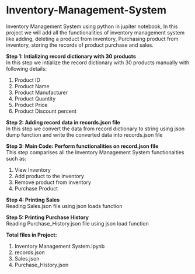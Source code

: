 # Inventory-Management-System
Inventory Management System using python in jupiter notebook, In this project we will add all the functionalities of inventory management system like adding, deleting a product from inventory, Purchasing product from inventory, storing the records of product purchase and sales.

**Step 1: Intializing record dictionary with 30 products**<br>
In this step we intialize the record dictionary with 30 products manually with following details:
1. Product ID
2. Product Name
3. Product Manufacturer
4. Product Quantity
5. Product Price
6. Product Discount percent

**Step 2: Adding record data in records.json file**<br>
In this step we convert the data from record dictionary to string using json dump function and write the converted data into records.json file

**Step 3: Main Code: Perform functionalities on record.json file**<br>
This step comparises all the Inventory Management System functionalties such as:
1. View Inventory
2. Add product to the inventory
3. Remove product from inventory
4. Purchase Product

**Step 4: Printing Sales**<br>
Reading Sales.json file using json loads function

**Step 5: Printing Purchase History**<br>
Reading Purchase_History.json file using json load function

**Total files in Project:**<br>
1. Inventory Management System.ipynb
2. records.json
3. Sales.json
4. Purchase_History.json
